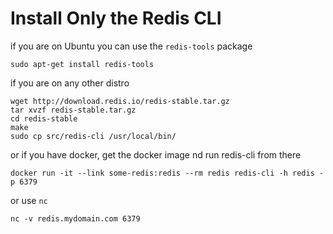 # Install Only the Redis CLI

if you are on Ubuntu you can use the `redis-tools` package
```
sudo apt-get install redis-tools
```

if you are on any other distro 

```
wget http://download.redis.io/redis-stable.tar.gz
tar xvzf redis-stable.tar.gz
cd redis-stable
make
sudo cp src/redis-cli /usr/local/bin/
```

or if you have docker, get the docker image nd run redis-cli from there

```
docker run -it --link some-redis:redis --rm redis redis-cli -h redis -p 6379
```

or use `nc`

```
nc -v redis.mydomain.com 6379
```



